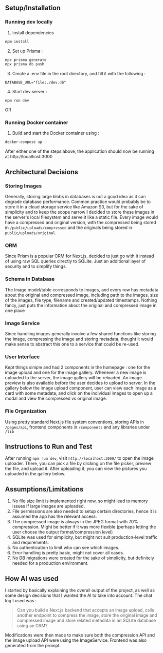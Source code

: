## Setup/Installation
### Running dev locally
1. Install dependencies
```bash
npm install
```

2. Set up Prisma :
```bash
npx prisma generate
npx prisma db push
```

3. Create a .env file in the root directory, and fill it with the following :
```
DATABASE_URL="file:./dev.db"
```

4. Start dev server : 
```bash
npm run dev
```

OR 

### Running Docker container
1. Build and start the Docker container using :
```bash
docker-compose up
```

After either one of the steps above, the application should now be running at http://localhost:3000



## Architectural Decisions
### Storing Images
Generally, storing large blobs in databases is not a good idea as it can degrade database performance. Common practice would probably be to store it in a cloud storage service like Amazon S3, but for the sake of simplicity and to keep the scope narrow I decided to store these images in the server's local filesystem and serve it like a static file. Every image would have a compressed and original version, with the compressed being stored in ```/public/uploads/compressed``` and the originals being stored in ```public/uploads/original```. 

### ORM
Since Prism is a popular ORM for Next.js, decided to just go with it instead of using raw SQL queries directly to SQLite. Just an additional layer of security and to simplify things.

### Schema in Database
The Image model/table corresponds to images, and every row has metadata about the original and compressed image, including path to the images, size of the images, file type, filename and created/updated timestamps. Nothing fancy, just puts the information about the original and compressed image in one place

### Image Service
Since handling images generally involve a few shared functions like storing the image, compressing the image and storing metadata, thought it would make sense to abstract this one to a service that could be re-used.

### User Interface
Kept things simple and had 2 components in the homepage : one for the image upload and one for the image gallery. Whenever a new image is uploaded to the server, the image gallery will be reloaded. An image preview is also available before the user decides to upload to server. In the gallery below the image upload component, user can view each image as a card with some metadata, and click on the individual images to open up a modal and view the compressed vs original image.

### File Organization
Using pretty standard Next.js file system conventions, storing APIs in ```/pages/api```, frontend components in `/components` and any libraries under `/lib`

## Instructions to Run and Test
After running ```npm run dev```, visit `http://localhost:3000/` to open the image uploader. There, you can pick a file by clicking on the file picker, preview the file, and upload it. After uploading it, you can view the pictures you uploaded in the gallery below. 

## Assumptions/Limitations
1. No file size limit is implemented right now, so might lead to memory issues if large images are uploaded.
2. File permissions are also needed to setup certain directories, hence it is assumed the app has the relevant access.
3. The compressed image is always in the JPEG format with 70% compression. Might be better if it was more flexible (perhaps letting the user choose the output format/compression level)
4. SQLite was used for simplicity, but might not suit production-level traffic and requirements. 
5. No authentication to limit who can see which images.
6. Error handling is pretty basic, might not cover all cases.
7. No DB migrations were created for the sake of simplicity, but definitely needed for a production environment.

## How AI was used
I started by basically explaining the overall output of the project, as well as some design decisions that I wanted the AI to take into account. The chat log I used was : 

> Can you build a Next.js backend that accepts an image upload, calls another endpoint to compress the image, store the original image and compressed image and store related metadata in an SQLite database using an ORM?

Modifications were then made to make sure both the compression API and the image upload API were using the ImageService. Frontend was also generated from the prompt.